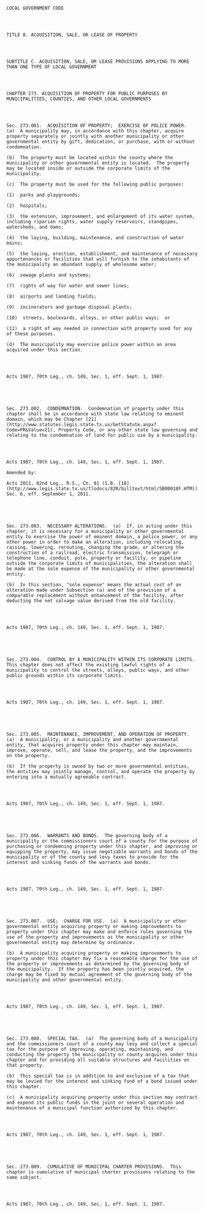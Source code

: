 ﻿
    
    
    	
    					
    
    
    LOCAL GOVERNMENT CODE
    
      
    
    
    TITLE 8. ACQUISITION, SALE, OR LEASE OF PROPERTY
    
      
    
    
    SUBTITLE C. ACQUISITION, SALE, OR LEASE PROVISIONS APPLYING TO MORE THAN ONE TYPE OF LOCAL GOVERNMENT
    
      
    
    
    CHAPTER 273. ACQUISITION OF PROPERTY FOR PUBLIC PURPOSES BY MUNICIPALITIES, COUNTIES, AND OTHER LOCAL GOVERNMENTS
    
      
    
    
    Sec. 273.001.  ACQUISITION OF PROPERTY;  EXERCISE OF POLICE POWER.  (a)  A municipality may, in accordance with this chapter, acquire property separately or jointly with another municipality or other governmental entity by gift, dedication, or purchase, with or without condemnation.
    
    (b)  The property must be located within the county where the municipality or other governmental entity is located.  The property may be located inside or outside the corporate limits of the municipality.
    
    (c)  The property must be used for the following public purposes:
    
    (1)  parks and playgrounds;
    
    (2)  hospitals;
    
    (3)  the extension, improvement, and enlargement of its water system, including riparian rights, water supply reservoirs, standpipes, watersheds, and dams;
    
    (4)  the laying, building, maintenance, and construction of water mains;
    
    (5)  the laying, erection, establishment, and maintenance of necessary appurtenances or facilities that will furnish to the inhabitants of the municipality an abundant supply of wholesome water;
    
    (6)  sewage plants and systems;
    
    (7)  rights of way for water and sewer lines;
    
    (8)  airports and landing fields;
    
    (9)  incinerators and garbage disposal plants;
    
    (10)  streets, boulevards, alleys, or other public ways;  or
    
    (11)  a right of way needed in connection with property used for any of these purposes.
    
    (d)  The municipality may exercise police power within an area acquired under this section.
    
    
    
    
    Acts 1987, 70th Leg., ch. 149, Sec. 1, eff. Sept. 1, 1987.
    
    
    
    
    
    Sec. 273.002.  CONDEMNATION.  Condemnation of property under this chapter shall be in accordance with state law relating to eminent domain, which may be Chapter [21](http://www.statutes.legis.state.tx.us/GetStatute.aspx?Code=PR&Value=21), Property Code, or any other state law governing and relating to the condemnation of land for public use by a municipality.
    
    
    
    
    Acts 1987, 70th Leg., ch. 149, Sec. 1, eff. Sept. 1, 1987.
    
    Amended by: 
    
    Acts 2011, 82nd Leg., R.S., Ch. 81 (S.B. [18](http://www.legis.state.tx.us/tlodocs/82R/billtext/html/SB00018F.HTM)), Sec. 6, eff. September 1, 2011.
    
    
    
    
    
    Sec. 273.003.  NECESSARY ALTERATIONS.  (a)  If, in acting under this chapter, it is necessary for a municipality or other governmental entity to exercise the power of eminent domain, a police power, or any other power in order to make an alteration, including relocating, raising, lowering, rerouting, changing the grade, or altering the construction of a railroad, electric transmission, telegraph or telephone line, conduit, pole, property or facility, or pipeline outside the corporate limits of municipalities, the alteration shall be made at the sole expense of the municipality or other governmental entity.
    
    (b)  In this section, "sole expense" means the actual cost of an alteration made under Subsection (a) and of the provision of a comparable replacement without enhancement of the facility, after deducting the net salvage value derived from the old facility.
    
    
    
    
    Acts 1987, 70th Leg., ch. 149, Sec. 1, eff. Sept. 1, 1987.
    
    
    
    
    
    Sec. 273.004.  CONTROL BY A MUNICIPALITY WITHIN ITS CORPORATE LIMITS.  This chapter does not affect the existing lawful rights of a municipality to control the streets, alleys, public ways, and other public grounds within its corporate limits.
    
    
    
    
    Acts 1987, 70th Leg., ch. 149, Sec. 1, eff. Sept. 1, 1987.
    
    
    
    
    
    Sec. 273.005.  MAINTENANCE, IMPROVEMENT, AND OPERATION OF PROPERTY.  (a)  A municipality, or a municipality and another governmental entity, that acquires property under this chapter may maintain, improve, operate, sell, and lease the property, and the improvements on the property.
    
    (b)  If the property is owned by two or more governmental entities, the entities may jointly manage, control, and operate the property by entering into a mutually agreeable contract.
    
    
    
    
    Acts 1987, 70th Leg., ch. 149, Sec. 1, eff. Sept. 1, 1987.
    
    
    
    
    
    Sec. 273.006.  WARRANTS AND BONDS.  The governing body of a municipality or the commissioners court of a county for the purpose of purchasing or condemning property under this chapter, and improving or equipping the property, may issue negotiable warrants and bonds of the municipality or of the county and levy taxes to provide for the interest and sinking funds of the warrants and bonds.
    
    
    
    
    Acts 1987, 70th Leg., ch. 149, Sec. 1, eff. Sept. 1, 1987.
    
    
    
    
    
    Sec. 273.007.  USE;  CHARGE FOR USE.  (a)  A municipality or other governmental entity acquiring property or making improvements to property under this chapter may make and enforce rules governing the use of the property and improvements as the municipality or other governmental entity may determine by ordinance.
    
    (b)  A municipality acquiring property or making improvements to property under this chapter may fix a reasonable charge for the use of the property or improvements as determined by the governing body of the municipality.  If the property has been jointly acquired, the charge may be fixed by mutual agreement of the governing body of the municipality and other governmental entity.
    
    
    
    
    Acts 1987, 70th Leg., ch. 149, Sec. 1, eff. Sept. 1, 1987.
    
    
    
    
    
    Sec. 273.008.  SPECIAL TAX.  (a)  The governing body of a municipality and the commissioners court of a county may levy and collect a special tax for the purpose of improving, operating, maintaining, and conducting the property the municipality or county acquires under this chapter and for providing all suitable structures and facilities on that property.
    
    (b)  This special tax is in addition to and exclusive of a tax that may be levied for the interest and sinking fund of a bond issued under this chapter.
    
    (c)  A municipality acquiring property under this section may contract and expend its public funds in the joint or several operation and maintenance of a municipal function authorized by this chapter.
    
    
    
    
    Acts 1987, 70th Leg., ch. 149, Sec. 1, eff. Sept. 1, 1987.
    
    
    
    
    
    Sec. 273.009.  CUMULATIVE OF MUNICIPAL CHARTER PROVISIONS.  This chapter is cumulative of municipal charter provisions relating to the same subject.
    
    
    
    
    Acts 1987, 70th Leg., ch. 149, Sec. 1, eff. Sept. 1, 1987.
    
    
    
    
    				
